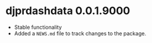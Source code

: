 # djprdashdata 0.0.1.9000

* Stable functionality
* Added a `NEWS.md` file to track changes to the package.
